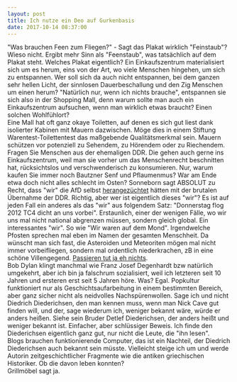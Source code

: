 ```yaml
---
layout: post
title: Ich nutze ein Deo auf Gurkenbasis
date: 2017-10-14 08:37:00
---
```


"Was brauchen Feen zum Fliegen?" - Sagt das Plakat wirklich "Feinstaub"? Wieso nicht. Ergibt mehr Sinn als "Feenstaub", was tatsächlich auf dem Plakat steht. Welches Plakat eigentlich? Ein Einkaufszentrum materialisiert sich um es herum, eins von der Art, wo viele Menschen hingehen, um sich zu entspannen. Wer soll sich da auch nicht entspannen, bei dem ganzen sehr hellen Licht, der sinnlosen Dauerbeschallung und den Zig Menschen um einen herum? "Natürlich nur, wenn ich nichts brauche", entspannen sie sich also in der Shopping Mall, denn warum sollte man auch ein Einkaufszentrum aufsuchen, wenn man wirklich etwas braucht? Einen solchen Wohlfühlort? <br> Eine Mall hat oft ganz okaye Toiletten, auf denen es sich gut liest dank isolierter Kabinen mit Mauern dazwischen. Möge dies in einem Stiftung Warentest-Toilettentest das maßgebende Qualitätsmerkmal sein. Mauern schützen vor potenziell zu Sehendem, zu Hörendem oder zu Riechendem. Fragen Sie Menschen aus der ehemaligen DDR.
Die gehen auch gerne ins Einkaufszentrum, weil man sie vorher um das Menschenrecht beschnitten hat, rücksichtslos und verschwenderisch zu konsumieren. Nur, warum kaufen Sie immer noch Bautzner Senf und Pflaumenmus? War am Ende etwa doch nicht alles schlecht im Osten? Sonneborn sagt ABSOLUT zu Recht, dass "wir" die AfD selbst [herangezüchtet](https://www.unicum.de/de/entertainment/promis-interviews/martin-sonneborn-wir-sind-der-wahlsieger) hätten mit der brutalen Übernahme der DDR. Richtig, aber wer ist eigentlich dieses "wir"? Es ist auf jeden Fall ein anderes als das "wir" aus folgendem Satz: "Donnerstag flog 2012 TC4 dicht an uns vorbei". Erstaunlich, einer der wenigen Fälle, wo wir uns mal nicht national abgrenzen müssen, sondern gleich global. Ein interessantes "wir". So wie "Wir waren auf dem Mond". Irgendwelche Pfosten sprechen mal eben im Namen der gesamten Menschheit. Da wünscht man sich fast, die Asteroiden und Meteoriten mögen mal nicht immer vorbeifliegen, sondern mal ordentlich niederkrachen, zB in eine schöne Villengegend. 
[Passieren tut ja eh nichts](https://de.wikipedia.org/wiki/Meteor_von_Tscheljabinsk).<br>
Bob Dylan klingt manchmal wie Franz Josef Degenhardt bzw natürlich umgekehrt, aber ich bin ja falschrum sozialisiert, weil ich letzteren seit 10 Jahren und ersteren erst seit 5 Jahren höre. Was? Egal. Popkultur funktioniert nur als Geschichtsaufarbeitung in einem bestimmten Bereich, aber ganz sicher nicht als neidvolles Nachspürenwollen. Sage ich und nicht Diedrich Diederichsen, den man kennen muss, wenn man Nick Cave gut finden will, und der, sage wiederum ich, weniger bekannt wäre, würde er anders heißen. Siehe sein Bruder Detlef Diederichsen, der anders heißt und weniger bekannt ist. Einfacher, aber schlüssiger Beweis. Ich finde den Diederichsen eigentlich ganz gut, nur nicht die Leute, die "ihn lesen".<br>
Blogs brauchen funktionierende Computer, das ist ein Nachteil, der Diedrich Diederichsen auch bekannt sein müsste. Vielleicht steige ich um und werde Autorin zeitgeschichtlicher Fragmente wie die antiken griechischen Historiker. Ob die davon leben konnten?<br>
Grillmöbel sagt ja.
